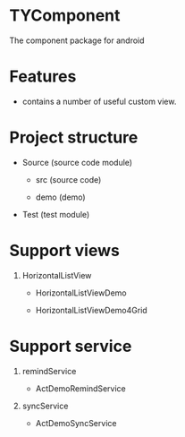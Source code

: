 TYComponent
===========

The component package for android

Features
========
- contains a number of useful custom view.

Project structure
=================
- Source (source code module)

	- src (source code)
	
	- demo (demo)
	
- Test (test module)


Support views
=========
1. HorizontalListView

	- HorizontalListViewDemo
	
	- HorizontalListViewDemo4Grid

Support service
========
1. remindService
	
	- ActDemoRemindService

2. syncService

	- ActDemoSyncService